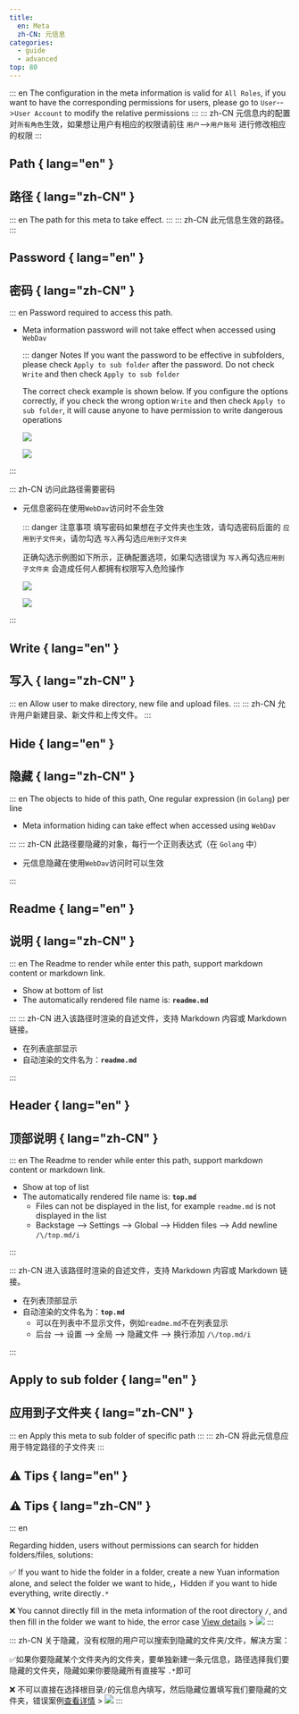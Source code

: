 ```yaml
---
title:
  en: Meta
  zh-CN: 元信息
categories:
  - guide
  - advanced
top: 80
---
```


::: en
The configuration in the meta information is valid for `All Roles`, if you want to have the corresponding permissions for users, please go to `User`-->`User Account` to modify the relative permissions
:::
::: zh-CN
元信息内的配置对`所有角色`生效，如果想让用户有相应的权限请前往 `用户`-->`用户账号` 进行修改相应的权限
:::

## Path { lang="en" }

## 路径 { lang="zh-CN" }

::: en
The path for this meta to take effect.
:::
::: zh-CN
此元信息生效的路径。
:::

## Password { lang="en" }

## 密码 { lang="zh-CN" }

::: en
Password required to access this path.

- Meta information password will not take effect when accessed using `WebDav`

  ::: danger Notes
  If you want the password to be effective in subfolders, please check `Apply to sub folder` after the password. Do not check `Write` and then check `Apply to sub folder`

  The correct check example is shown below. If you configure the options correctly, if you check the wrong option `Write` and then check `Apply to sub folder`, it will cause anyone to have permission to write dangerous operations

  ![](/img/advanced/meta/password_b.png#light)

  ![](/img/advanced/meta/password_h.png#dark)

:::

::: zh-CN
访问此路径需要密码

- 元信息密码在使用`WebDav`访问时不会生效

  ::: danger 注意事项
  填写密码如果想在子文件夹也生效，请勾选密码后面的 `应用到子文件夹`，请勿勾选 `写入`再勾选`应用到子文件夹`

  正确勾选示例图如下所示，正确配置选项，如果勾选错误为 `写入`再勾选`应用到子文件夹` 会造成任何人都拥有权限写入危险操作

  ![](/img/advanced/meta/password_b.png#light)

  ![](/img/advanced/meta/password_h.png#dark)

:::

## Write { lang="en" }

## 写入 { lang="zh-CN" }

::: en
Allow user to make directory, new file and upload files.
:::
::: zh-CN
允许用户新建目录、新文件和上传文件。
:::

## Hide { lang="en" }

## 隐藏 { lang="zh-CN" }

::: en
The objects to hide of this path, One regular expression (in `Golang`) per line

- Meta information hiding can take effect when accessed using `WebDav`

:::
::: zh-CN
此路径要隐藏的对象，每行一个正则表达式（在 `Golang` 中）

- 元信息隐藏在使用`WebDav`访问时可以生效

:::

## Readme { lang="en" }

## 说明 { lang="zh-CN" }

::: en
The Readme to render while enter this path, support markdown content or markdown link.

- Show at bottom of list
- The automatically rendered file name is: **`readme.md`**

:::
::: zh-CN
进入该路径时渲染的自述文件，支持 Markdown 内容或 Markdown 链接。

- 在列表底部显示
- 自动渲染的文件名为：**`readme.md`**

:::

## Header { lang="en" }

## 顶部说明 { lang="zh-CN" }

::: en
The Readme to render while enter this path, support markdown content or markdown link.

- Show at top of list
- The automatically rendered file name is: **`top.md`**
  - Files can not be displayed in the list, for example `readme.md` is not displayed in the list
  - Backstage --> Settings --> Global --> Hidden files --> Add newline `/\/top.md/i`

:::

::: zh-CN
进入该路径时渲染的自述文件，支持 Markdown 内容或 Markdown 链接。

- 在列表顶部显示
- 自动渲染的文件名为：**`top.md`**
  - 可以在列表中不显示文件，例如`readme.md`不在列表显示
  - 后台 --> 设置 --> 全局 --> 隐藏文件 --> 换行添加 `/\/top.md/i`

:::

## Apply to sub folder { lang="en" }

## 应用到子文件夹 { lang="zh-CN" }

::: en
Apply this meta to sub folder of specific path
:::
::: zh-CN
将此元信息应用于特定路径的子文件夹
:::

## :warning: Tips { lang="en" }

## :warning: Tips { lang="zh-CN" }

::: en

Regarding hidden, users without permissions can search for hidden folders/files, solutions:

:white_check_mark: If you want to hide the folder in a folder, create a new Yuan information alone, and select the folder we want to hide,，Hidden if you want to hide everything, write directly`.*`

:x: You cannot directly fill in the meta information of the root directory `/`, and then fill in the folder we want to hide, the error case [View details](https://github.com/alist-org/alist/issues/4494) > ![](/img/advanced/hide-tips.png)
:::

::: zh-CN
关于隐藏，没有权限的用户可以搜索到隐藏的文件夹/文件，解决方案：

:white_check_mark:如果你要隐藏某个文件夹內的文件夹，要单独新建一条元信息，路径选择我们要隐藏的文件夹，隐藏如果你要隐藏所有直接写 `.*`即可

:x: 不可以直接在选择根目录`/`的元信息內填写，然后隐藏位置填写我们要隐藏的文件夹，错误案例[查看详情](https://github.com/alist-org/alist/issues/4494) > ![](/img/advanced/hide-tips.png)
:::
